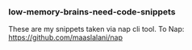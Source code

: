 ### low-memory-brains-need-code-snippets

These are my snippets taken via nap cli tool. To Nap: https://github.com/maaslalani/nap




